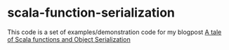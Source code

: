 # scala-function-serialization

This code is a set of examples/demonstration code for my blogpost [A tale of Scala functions and Object Serialization](https://medium.com/@david.borsos/a-tale-of-scala-functions-and-object-serialization-9b1e890cdecb)
